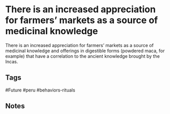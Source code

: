 # There is an increased appreciation for farmers’ markets as a source of medicinal knowledge

There is an increased appreciation for farmers’ markets as a source of medicinal knowledge and offerings in digestible forms (powdered maca, for example) that have a correlation to the ancient knowledge brought by the Incas.

## Tags
#Future #peru #behaviors-rituals

## Notes
<!-- Add your notes here -->
